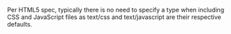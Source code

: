 Per HTML5 spec, typically there is no need to specify a type when including CSS and JavaScript files as text/css and text/javascript are their respective defaults.